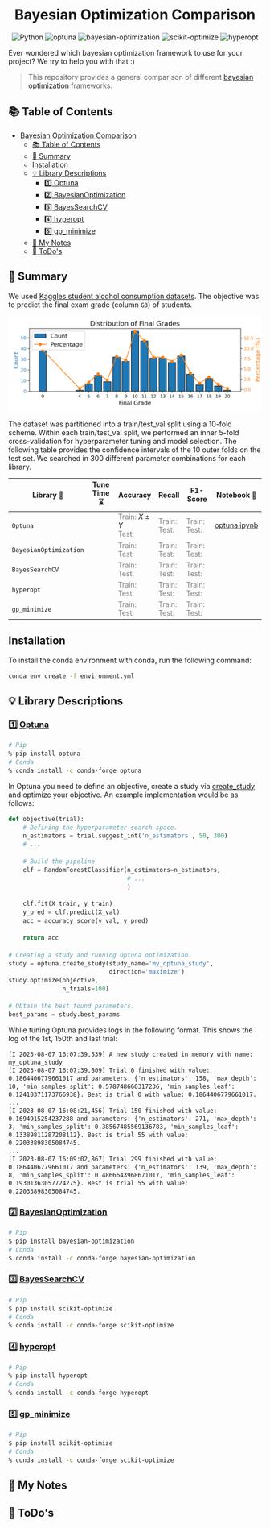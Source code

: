 <div align="center">

# Bayesian Optimization Comparison

![Python](https://img.shields.io/badge/python-3.11.4-green)
![optuna](https://img.shields.io/badge/optuna-3.2.0-blue)
![bayesian-optimization](https://img.shields.io/badge/bayesian--optimization-1.4.3-blue)
![scikit-optimize](https://img.shields.io/badge/scikit--optimize-0.9.0-blue)
![hyperopt](https://img.shields.io/badge/hyperopt-0.2.7-blue)

</div>

Ever wondered which bayesian optimization framework to use for your project? We try to help you with that :)  

> This repository provides a general comparison of different [bayesian optimization](https://en.wikipedia.org/wiki/Bayesian_optimization) frameworks. 

## :books: Table of Contents
- [Bayesian Optimization Comparison](#bayesian-optimization-comparison)
  - [:books: Table of Contents](#books-table-of-contents)
  - [:dart: Summary](#dart-summary)
  - [Installation](#installation)
  - [:bulb: Library Descriptions](#bulb-library-descriptions)
    - [:one: Optuna](#one-optuna)
    - [:two: BayesianOptimization](#two-bayesianoptimization)
    - [:three: BayesSearchCV](#three-bayessearchcv)
    - [:four: hyperopt](#four-hyperopt)
    - [:five: gp\_minimize](#five-gp_minimize)
  - [:pencil: My Notes](#pencil-my-notes)
  - [:calendar: ToDo's](#calendar-todos)

## :dart: Summary

We used [Kaggles student alcohol consumption datasets](https://www.kaggle.com/datasets/uciml/student-alcohol-consumption). The objective was to predict the final exam grade (column `G3`) of students.

![G3 Dist](imgs/G3_dist.png)

The dataset was partitioned into a train/test_val split using a 10-fold scheme. Within each train/test_val split, we performed an inner 5-fold cross-validation for hyperparameter tuning and model selection. The following table provides the confidence intervals of the 10 outer folds on the test set. We searched in 300 different parameter combinations for each library.

| Library :robot:        | Tune Time :hourglass: | Accuracy | Recall | F1-Score | Notebook :closed_book: | 
| ---------------------- | ---- | ---- | ---- | ---- | ---- |
| `Optuna`               | | <span style="color: grey;">Train:</span> $X \pm Y$ <br> <span style="color: grey;">Test:</span> | <span style="color: grey;">Train:</span> <br> <span style="color: grey;">Test:</span> | <span style="color: grey;">Train:</span> <br> <span style="color: grey;">Test:</span> | [optuna.ipynb](notebooks/optuna.ipynb) |
| `BayesianOptimization` | | <span style="color: grey;">Train:</span> <br> <span style="color: grey;">Test:</span> | <span style="color: grey;">Train:</span> <br> <span style="color: grey;">Test:</span> | <span style="color: grey;">Train:</span> <br> <span style="color: grey;">Test:</span> |  |
| `BayesSearchCV`        | | <span style="color: grey;">Train:</span> <br> <span style="color: grey;">Test:</span> | <span style="color: grey;">Train:</span> <br> <span style="color: grey;">Test:</span> | <span style="color: grey;">Train:</span> <br> <span style="color: grey;">Test:</span> |  |
| `hyperopt`             | | <span style="color: grey;">Train:</span> <br> <span style="color: grey;">Test:</span> | <span style="color: grey;">Train:</span> <br> <span style="color: grey;">Test:</span> | <span style="color: grey;">Train:</span> <br> <span style="color: grey;">Test:</span> |  |
| `gp_minimize`          | | <span style="color: grey;">Train:</span> <br> <span style="color: grey;">Test:</span> | <span style="color: grey;">Train:</span> <br> <span style="color: grey;">Test:</span> | <span style="color: grey;">Train:</span> <br> <span style="color: grey;">Test:</span> |  |

## Installation

To install the conda environment with conda, run the following command:

```bash
conda env create -f environment.yml
```

## :bulb: Library Descriptions
### :one: [Optuna](https://optuna.org/)

```bash
# Pip
% pip install optuna
# Conda
% conda install -c conda-forge optuna
```

In Optuna you need to define an objective, create a study via [create_study]() and optimize your objective. An example implementation would be as follows:

```python
def objective(trial):
    # Defining the hyperparameter search space.
    n_estimators = trial.suggest_int('n_estimators', 50, 300)
    # ...
    
    # Build the pipeline
    clf = RandomForestClassifier(n_estimators=n_estimators,
                                 # ...  
                                 )
    
    clf.fit(X_train, y_train)
    y_pred = clf.predict(X_val)
    acc = accuracy_score(y_val, y_pred)
    
    return acc

# Creating a study and running Optuna optimization.
study = optuna.create_study(study_name='my_optuna_study',
                            direction='maximize')
study.optimize(objective, 
               n_trials=100)

# Obtain the best found parameters.
best_params = study.best_params
```


While tuning Optuna provides logs in the following format. This shows the log of the 1st, 150th and last trial:

```
[I 2023-08-07 16:07:39,539] A new study created in memory with name: my_optuna_study
[I 2023-08-07 16:07:39,809] Trial 0 finished with value: 0.1864406779661017 and parameters: {'n_estimators': 158, 'max_depth': 10, 'min_samples_split': 0.578748660317236, 'min_samples_leaf': 0.12410371173766938}. Best is trial 0 with value: 0.1864406779661017.
...
[I 2023-08-07 16:08:21,456] Trial 150 finished with value: 0.1694915254237288 and parameters: {'n_estimators': 271, 'max_depth': 3, 'min_samples_split': 0.38567485569136783, 'min_samples_leaf': 0.13389811287208112}. Best is trial 55 with value: 0.22033898305084745.
...
[I 2023-08-07 16:09:02,867] Trial 299 finished with value: 0.1864406779661017 and parameters: {'n_estimators': 139, 'max_depth': 8, 'min_samples_split': 0.4866643968671017, 'min_samples_leaf': 0.19301363057724275}. Best is trial 55 with value: 0.22033898305084745.
```

### :two: [BayesianOptimization](https://github.com/bayesian-optimization/BayesianOptimization)

```bash
# Pip
$ pip install bayesian-optimization
# Conda
$ conda install -c conda-forge bayesian-optimization
```

### :three: [BayesSearchCV](https://scikit-optimize.github.io/stable/modules/generated/skopt.BayesSearchCV.html)

```bash
# Pip
$ pip install scikit-optimize
# Conda
% conda install -c conda-forge scikit-optimize
```

### :four: [hyperopt](http://hyperopt.github.io/hyperopt/)

```bash
# Pip
% pip install hyperopt
# Conda
% conda install -c conda-forge hyperopt
```

### :five: [gp_minimize](https://scikit-optimize.github.io/stable/modules/generated/skopt.gp_minimize.html)

```bash
# Pip
$ pip install scikit-optimize
# Conda
% conda install -c conda-forge scikit-optimize
```

## :pencil: My Notes 



## :calendar: ToDo's

